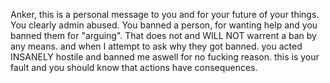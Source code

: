 Anker, this is a personal message to you and for your future of your things. You clearly admin abused. You banned a person, for wanting help and you banned them for "arguing". That does not and WILL NOT warrent a ban by any means. and when I attempt to ask why they got banned. you acted INSANELY hostile and banned me aswell for no fucking reason. this is your fault and you should know that actions have consequences.
